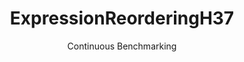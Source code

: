 ---
layout: docu
title: ExpressionReorderingH37
subtitle: Continuous Benchmarking
selected: Expression_Reordering
expanded: Benchmarking
benchmark: /individual_results/ExpressionReorderingH37.html
---